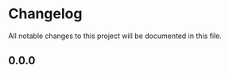 # Changelog

All notable changes to this project will be documented in this file.

<!-- <START NEW CHANGELOG ENTRY> -->

## 0.0.0

<!-- <END NEW CHANGELOG ENTRY> -->
